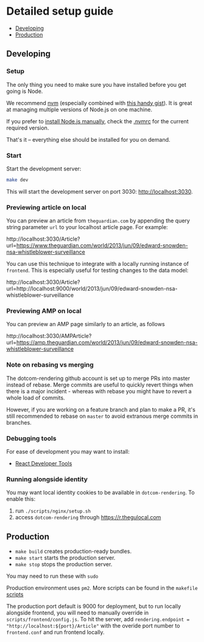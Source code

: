 # Detailed setup guide

-   [Developing](#developing)
-   [Production](#production)

## Developing

### Setup

The only thing you need to make sure you have installed before you get going is Node.

We recommend [nvm](https://github.com/creationix/nvm) (especially combined with [this handy gist](https://gist.github.com/sndrs/5940e9e8a3f506b287233ed65365befb)). It is great at managing multiple versions of Node.js on one machine.

If you prefer to [install Node.js manually](https://nodejs.org),
check the [.nvmrc](https://github.com/guardian/dotcom-rendering/blob/master/.nvmrc) for the current required version.

That's it – everything else should be installed for you on demand.

### Start

Start the development server:

```bash
make dev
```

This will start the development server on port 3030: [http://localhost:3030](http://localhost:3030).

### Previewing article on local

You can preview an article from `theguardian.com` by appending the query string parameter `url` to your localhost article page. For example:

http://localhost:3030/Article?url=https://www.theguardian.com/world/2013/jun/09/edward-snowden-nsa-whistleblower-surveillance

You can use this technique to integrate with a locally running instance of `frontend`. This is especially useful for testing changes to the data model:

http://localhost:3030/Article?url=http://localhost:9000/world/2013/jun/09/edward-snowden-nsa-whistleblower-surveillance

### Previewing AMP on local

You can preview an AMP page similarly to an article, as follows

http://localhost:3030/AMPArticle?url=https://amp.theguardian.com/world/2013/jun/09/edward-snowden-nsa-whistleblower-surveillance

### Note on rebasing vs merging

The dotcom-rendering github account is set up to merge PRs into master instead of rebase. Merge commits are useful to quickly revert things when there is a major incident - whereas with rebase you might have to revert a whole load of commits.

However, if you are working on a feature branch and plan to make a PR, it's still recommended to rebase on `master` to avoid extranous merge commits in branches.

### Debugging tools

For ease of development you may want to install:

-   [React Developer Tools](https://github.com/facebook/react-devtools)

### Running alongside identity

You may want local identity cookies to be available in `dotcom-rendering`. To enable this:
1. run `./scripts/nginx/setup.sh`
1. access `dotcom-rendering` through https://r.thegulocal.com

## Production

-   `make build` creates production-ready bundles.
-   `make start` starts the production server.
-   `make stop` stops the production server.

You may need to run these with `sudo`

Production environment uses `pm2`. More scripts can be found in the `makefile` [scripts](https://github.com/guardian/dotcom-rendering/blob/e2c020f7e0ed24751ea729eec93f1271d37e3b50/makefile#L31)

The production port default is 9000 for deployment, but to run locally alongside frontend, you will need to manually override in `scripts/frontend/config.js`. To hit the server, add `rendering.endpoint = "http://localhost:${port}/Article"` with the overide port number to `frontend.conf` and run frontend locally.
